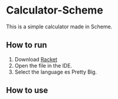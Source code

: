 # Calculator-Scheme

This is a simple calculator made in Scheme.

## How to run

1. Download [Racket](https://racket-lang.org/)
2. Open the file in the IDE.
3. Select the language es Pretty Big.

## How to use


